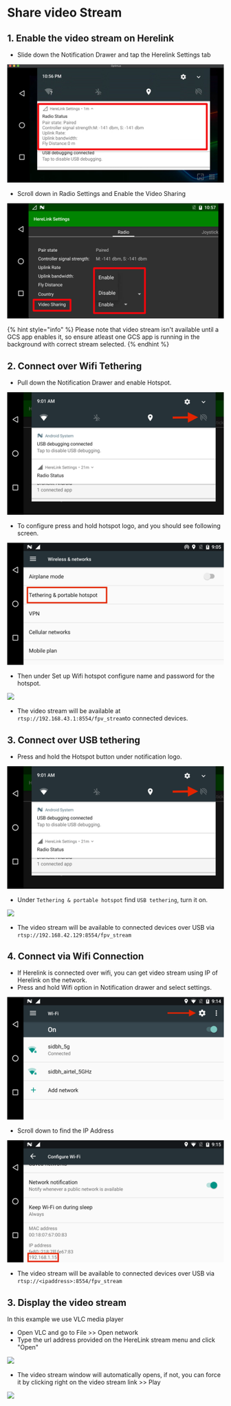# Share video Stream

## 1. Enable the video stream on Herelink

* Slide down the Notification Drawer and tap the Herelink Settings tab

![](../.gitbook/assets/settings-app.jpg)

* Scroll down in Radio Settings and Enable the Video Sharing

![](../.gitbook/assets/video-sharing.jpg)

{% hint style="info" %}
Please note that video stream isn't available until a GCS app enables it, so ensure atleast one GCS app is running in the background with correct stream selected.
{% endhint %}

## 2. Connect over Wifi Tethering

* Pull down the Notification Drawer and enable Hotspot.

![](../.gitbook/assets/device-2020-02-14-143024.png)

* To configure press and hold hotspot logo, and you should see following screen.

![](../.gitbook/assets/device-2020-02-14-143404.png)

* Then under Set up Wifi hotspot configure name and password for the hotspot.

![](../.gitbook/assets/wifipassword.png)

* The video stream will be available at `rtsp://192.168.43.1:8554/fpv_stream`to connected devices.

## 3. Connect over USB tethering

* Press and hold the Hotspot button under notification logo.

![](../.gitbook/assets/device-2020-02-14-143024.png)

* Under `Tethering & portable hotspot` find `USB tethering`, turn it on.

![](https://github.com/MadRC/cubepilot-docs/tree/93b1326c857ac9c6e013e676b182ef640e97d642/.gitbook/assets/image%20%288%29.png)

* The video stream will be available to connected devices over USB via `rtsp://192.168.42.129:8554/fpv_stream`

## 4. Connect via Wifi Connection

* If Herelink is connected over wifi, you can get video stream using IP of Herelink on the network.
* Press and hold Wifi option in Notification drawer and select settings.

![](../.gitbook/assets/device-2020-02-14-144314.png)

* Scroll down to find the IP Address

![](../.gitbook/assets/device-2020-02-14-144436.png)

* The video stream will be available to connected devices over USB via `rtsp://<ipaddress>:8554/fpv_stream`

## 3. Display the video stream

In this example we use VLC media player

* Open VLC and go to File &gt;&gt; Open network
* Type the url address provided on the HereLink stream menu and click "Open" 

![](../.gitbook/assets/vlc-stream.png)

* The video stream window will automatically opens, if not, you can force it by clicking right on the video stream link &gt;&gt; Play

![](../.gitbook/assets/vlc_2.png)


